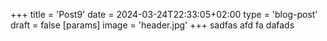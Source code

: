 +++
title = 'Post9'
date = 2024-03-24T22:33:05+02:00
type = 'blog-post'
draft = false
[params]
    image = 'header.jpg'
+++
sadfas
afd
fa
dafads
